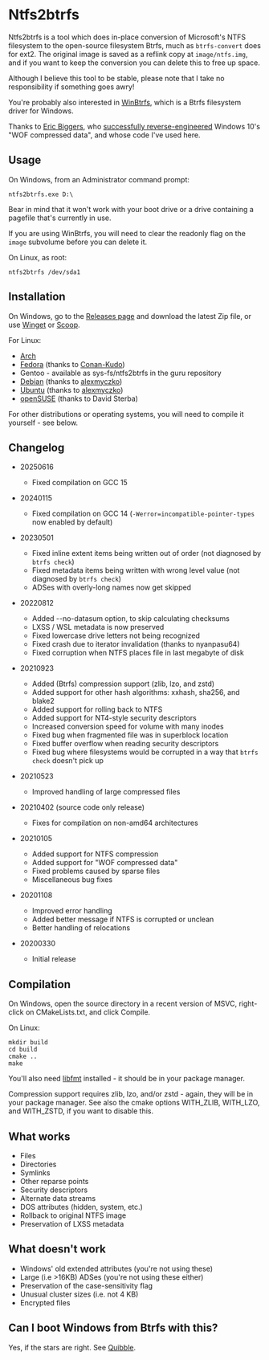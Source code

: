Ntfs2btrfs
==========

Ntfs2btrfs is a tool which does in-place conversion of Microsoft's NTFS
filesystem to the open-source filesystem Btrfs, much as `btrfs-convert`
does for ext2. The original image is saved as a reflink copy at
`image/ntfs.img`, and if you want to keep the conversion you can delete
this to free up space.

Although I believe this tool to be stable, please note that I take no
responsibility if something goes awry!

You're probably also interested in [WinBtrfs](https://github.com/maharmstone/btrfs),
which is a Btrfs filesystem driver for Windows.

Thanks to [Eric Biggers](https://github.com/ebiggers), who [successfully reverse-engineered](https://github.com/ebiggers/ntfs-3g-system-compression/) Windows 10's
"WOF compressed data", and whose code I've used here.

Usage
-----

On Windows, from an Administrator command prompt:

`ntfs2btrfs.exe D:\`

Bear in mind that it won't work with your boot drive or a drive containing a
pagefile that's currently in use.

If you are using WinBtrfs, you will need to clear the readonly flag on the
`image` subvolume before you can delete it.

On Linux, as root:

`ntfs2btrfs /dev/sda1`

Installation
------------

On Windows, go to the [Releases page](https://github.com/maharmstone/ntfs2btrfs/releases) and
download the latest Zip file, or use [Winget](https://github.com/microsoft/winget-pkgs/tree/master/manifests/m/maharmstone/Ntfs2btrfs) or [Scoop](https://scoop.sh/#/apps?q=ntfs2btrfs&id=8590cbf84c664d085381ea706f6eafa4011e3e0b).

For Linux:
* [Arch](https://aur.archlinux.org/packages/ntfs2btrfs)
* [Fedora](https://src.fedoraproject.org/rpms/ntfs2btrfs) (thanks to [Conan-Kudo](https://github.com/Conan-Kudo))
* Gentoo - available as sys-fs/ntfs2btrfs in the guru repository
* [Debian](https://packages.debian.org/ntfs2btrfs) (thanks to [alexmyczko](https://github.com/alexmyczko))
* [Ubuntu](https://packages.ubuntu.com/ntfs2btrfs) (thanks to [alexmyczko](https://github.com/alexmyczko))
* [openSUSE](https://build.opensuse.org/package/show/filesystems/ntfs2btrfs) (thanks to David Sterba)

For other distributions or operating systems, you will need to compile it yourself - see
below.

Changelog
---------

* 20250616
  * Fixed compilation on GCC 15

* 20240115
  * Fixed compilation on GCC 14 (`-Werror=incompatible-pointer-types` now enabled by default)

* 20230501
  * Fixed inline extent items being written out of order (not diagnosed by `btrfs check`)
  * Fixed metadata items being written with wrong level value (not diagnosed by `btrfs check`)
  * ADSes with overly-long names now get skipped

* 20220812
  * Added --no-datasum option, to skip calculating checksums
  * LXSS / WSL metadata is now preserved
  * Fixed lowercase drive letters not being recognized
  * Fixed crash due to iterator invalidation (thanks to nyanpasu64)
  * Fixed corruption when NTFS places file in last megabyte of disk

* 20210923
  * Added (Btrfs) compression support (zlib, lzo, and zstd)
  * Added support for other hash algorithms: xxhash, sha256, and blake2
  * Added support for rolling back to NTFS
  * Added support for NT4-style security descriptors
  * Increased conversion speed for volume with many inodes
  * Fixed bug when fragmented file was in superblock location
  * Fixed buffer overflow when reading security descriptors
  * Fixed bug where filesystems would be corrupted in a way that `btrfs check` doesn't pick up

* 20210523
  * Improved handling of large compressed files

* 20210402 (source code only release)
  * Fixes for compilation on non-amd64 architectures

* 20210105
  * Added support for NTFS compression
  * Added support for "WOF compressed data"
  * Fixed problems caused by sparse files
  * Miscellaneous bug fixes

* 20201108
  * Improved error handling
  * Added better message if NTFS is corrupted or unclean
  * Better handling of relocations

* 20200330
  * Initial release

Compilation
-----------

On Windows, open the source directory in a recent version of MSVC, right-click
on CMakeLists.txt, and click Compile.

On Linux:

    mkdir build
    cd build
    cmake ..
    make

You'll also need [libfmt](https://github.com/fmtlib/fmt) installed - it should be
in your package manager.

Compression support requires zlib, lzo, and/or zstd - again, they will be in your
package manager. See also the cmake options WITH_ZLIB, WITH_LZO, and WITH_ZSTD,
if you want to disable this.

What works
----------

* Files
* Directories
* Symlinks
* Other reparse points
* Security descriptors
* Alternate data streams
* DOS attributes (hidden, system, etc.)
* Rollback to original NTFS image
* Preservation of LXSS metadata

What doesn't work
-----------------

* Windows' old extended attributes (you're not using these)
* Large (i.e >16KB) ADSes (you're not using these either)
* Preservation of the case-sensitivity flag
* Unusual cluster sizes (i.e. not 4 KB)
* Encrypted files

Can I boot Windows from Btrfs with this?
----------------------------------------

Yes, if the stars are right. See [Quibble](https://github.com/maharmstone/quibble).
